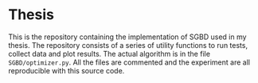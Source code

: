# Thesis
This is the repository containing the implementation of SGBD used in my thesis.
The repository consists of a series of utility functions to run tests, collect data and plot results. 
The actual algorithm is in the file `SGBD/optimizer.py`. All the files are commented and the experiment are all reproducible with this source code.
